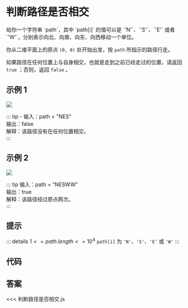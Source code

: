 # 判断路径是否相交
<algorithm-level level="0"/>
给你一个字符串 `path`，其中 `path[i]` 的值可以是 `'N'`、`'S'`、`'E'` 或者 `'W'`，分别表示向北、向南、向东、向西移动一个单位。

你从二维平面上的原点 `(0, 0)` 处开始出发，按 `path` 所指示的路径行走。

如果路径在任何位置上与自身相交，也就是走到之前已经走过的位置，请返回 `true` ；否则，返回 `false` 。


## 示例 1


<img src="https://assets.leetcode-cn.com/aliyun-lc-upload/uploads/2020/06/28/screen-shot-2020-06-10-at-123929-pm.png">

::: tip -
输入：path = "NES"<br/>
输出：false<br/>
解释：该路径没有在任何位置相交。<br/>
:::

## 示例 2

<img src="https://assets.leetcode-cn.com/aliyun-lc-upload/uploads/2020/06/28/screen-shot-2020-06-10-at-123843-pm.png">

::: tip
输入：path = "NESWW"<br/>
输出：true<br/>
解释：该路径经过原点两次。<br/>
:::


## 提示
::: details
$1 <= path.length <= 10^4$
`path[i]` 为 `'N'`、`'S'`、`'E'` 或 `'W'`
:::

## 代码
<stackblitz project-id="path-crossing"/>

## 答案
<<< 判断路径是否相交.js

